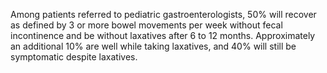Among patients referred to pediatric gastroenterologists, 50% will recover as defined by 3 or more bowel movements per week without fecal incontinence and be without laxatives after 6 to 12 months. Approximately an additional 10% are well while taking laxatives, and 40% will still be symptomatic despite laxatives.